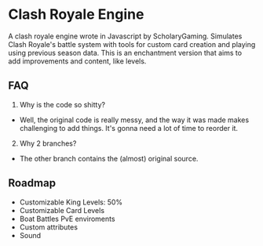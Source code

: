 # Clash Royale Engine

A clash royale engine wrote in Javascript by ScholaryGaming. Simulates Clash Royale's battle system with tools for custom card creation and playing using previous season data.
This is an enchantment version that aims to add improvements and content, like levels.

## FAQ

1. Why is the code so shitty?

- Well, the original code is really messy, and the way it was made makes challenging to add things. It's gonna need a lot of time to reorder it.

2. Why 2 branches? 

- The other branch contains the (almost) original source.

## Roadmap

- Customizable King Levels: 50%
- Customizable Card Levels
- Boat Battles PvE enviroments
- Custom attributes
- Sound
